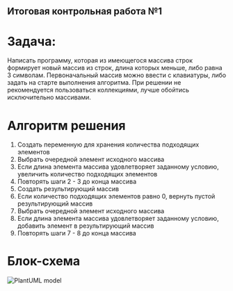 ## Итоговая контрольная работа №1

# Задача:
Написать программу, которая из имеющегося массива строк формирует новый массив из строк, длина которых меньше, либо равна 3 символам. Первоначальный массив можно ввести с клавиатуры, либо задать на старте выполнения алгоритма. При решении не рекомендуется пользоваться коллекциями, лучше обойтись исключительно массивами.

# Алгоритм решения
1. Создать переменную для хранения количества подходящих элементов
2. Выбрать очередной элемент исходного массива
3. Если длина элемента массива удовлетворяет заданному условию, увеличить количество подходящих элементов
4. Повторять шаги 2 - 3 до конца массива
5. Создать результирующий массив
6. Если количество подходящих элементов равно 0, вернуть пустой результирующий массив
7. Выбрать очередной элемент исходного массива
8. Если длина элемента массива удовлетворяет заданному условию, добавить элемент в результирующий массив
9. Повторять шаги 7 - 8 до конца массива

# Блок-схема
![PlantUML model](https://raw.githubusercontent.com/learningongb/control1/uml/diagram.puml)